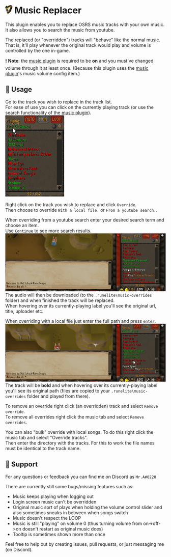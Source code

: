 # ![icon](./icon.png) Music Replacer 
 This plugin enables you to replace OSRS music tracks with your own music.
 It also allows you to search the music from youtube.  

The replaced (or "overridden") tracks will "behave" like the normal music. That is, it'll play whenever the original track would play and volume is controlled by the one in-game.
  
❗ **Note**: the [music plugin] is required to be **on** and you must've changed volume through it at least once.
(Because this plugin uses the [music plugin]'s music volume config item.)
 
 ## 💁 Usage
 Go to the track you wish to replace in the track list.  
 For ease of use you can click on the currently playing track 
 (or use the search functionality of the [music plugin](https://github.com/runelite/runelite/wiki/Music#music-plugin-configuration)).  
![](./demo-data/jump-to-track.gif)

 Right click on the track you wish to replace and click `Override`.  
 Then choose to override `With a local file.` or `From a youtube search.`.
 
 When overriding from a youtube search enter your desired search term and choose an item.  
 Use `Continue` to see more search results.  
 ![](./demo-data/override-from-youtube-search.gif)  
 The audio will then be downloaded (to the `.runelite\music-overrides` folder) and when finished the track will be replaced.  
 When hovering over its currently-playing label you'll see the original url, title, uploader etc.
 
 When overriding with a local file just enter the full path and press `enter`.  
 ![](./demo-data/override-from-local.gif)  
 The track will be **bold** and when hovering over its currently-playing label you'll see its original path (files are copied to your `.runelite\music-overrides` folder and played from there).
 
 To remove an override right click (an overridden) track and select `Remove override`.  
 To remove all overrides right click the music tab and select `Remove overrides`.  
 
 You can also "bulk" override with local songs. To do this right click the music tab and select "Override tracks".  
 Then enter the directory with the tracks. For this to work the file names must be identical to the track name.
 
 ## 💌 Support
 For any questions or feedback you can find me on Discord as `Mr.A#0220`
 
 There are currently still some bugs/missing features such as:
 - Music keeps playing when logging out
 - Login screen music can't be overridden
 - Original music sort of plays when holding the volume control slider and also sometimes sneaks in between when songs switch
 - Music doesn't respect the LOOP
 - Music is still "playing" on volume 0 (thus turning volume from on->off->on doesn't restart as original music does)
 - Tooltip is sometimes shown more than once
  
 Feel free to help out by creating issues, pull requests, or just messaging me (on Discord).
 
 [music plugin]: https://github.com/runelite/runelite/wiki/Music#music-plugin-configuration
